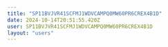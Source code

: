 ```yaml
---
title: "SP11BVJVR41SCFMJ1WDVCAMPQ0MW60PR6CREX4B1D"
date: 2024-10-14T20:51:55.420Z
user: SP11BVJVR41SCFMJ1WDVCAMPQ0MW60PR6CREX4B1D
layout: "users"
---
```

    